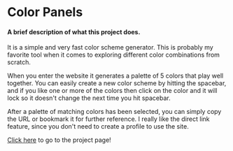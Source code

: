 # Color Panels

#### A brief description of what this project does.

It is a simple and very fast color scheme generator. This is probably my favorite tool when it comes to exploring different color combinations from scratch.

When you enter the website it generates a palette of 5 colors that play well together. You can easily create a new color scheme by hitting the spacebar, and if you like one or more of the colors then click on the color and it will lock so it doesn't change the next time you hit spacebar.

After a palette of matching colors has been selected, you can simply copy the URL or bookmark it for further reference. I really like the direct link feature, since you don't need to create a profile to use the site.

[Click here](https://liknox.github.io/color-panels) to go to the project page!